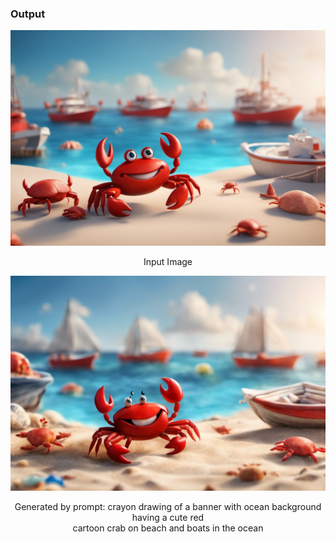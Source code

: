 ### Output

<div align="center">
    <img  src="https://raw.githubusercontent.com/64bit/stabilityai/assets/examples/image-to-image/image-data/crab-beach-boats.png" />
    <p>Input Image</p>
    <img  src="https://raw.githubusercontent.com/64bit/stabilityai/assets/examples/image-to-image/data/KX5QBZWvth.png" />
    <p>Generated by prompt: crayon drawing of a banner with ocean background having a cute red <br/>
            cartoon crab on beach and boats in the ocean </p>
</div>
